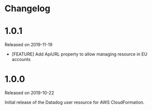 # Changelog

# 1.0.1

Released on 2019-11-19

* [FEATURE] Add ApiURL property to allow managing resource in EU accounts

# 1.0.0

Released on 2019-10-22

Initial release of the Datadog user resource for AWS CloudFormation.
